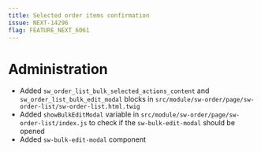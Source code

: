 ```yaml
---
title: Selected order items confirmation
issue: NEXT-14296
flag: FEATURE_NEXT_6061
---
```

# Administration
* Added `sw_order_list_bulk_selected_actions_content` and `sw_order_list_bulk_edit_modal` blocks in `src/module/sw-order/page/sw-order-list/sw-order-list.html.twig`
* Added `showBulkEditModal` variable in `src/module/sw-order/page/sw-order-list/index.js` to check if the `sw-bulk-edit-modal` should be opened
* Added `sw-bulk-edit-modal` component
